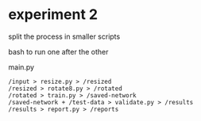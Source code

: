 # experiment 2
split the process in smaller scripts

bash to run one after the other 

main.py 
```
/input > resize.py > /resized 
/resized > rotate8.py > /rotated
/rotated > train.py > /saved-network
/saved-network + /test-data > validate.py > /results
/results > report.py > /reports
```